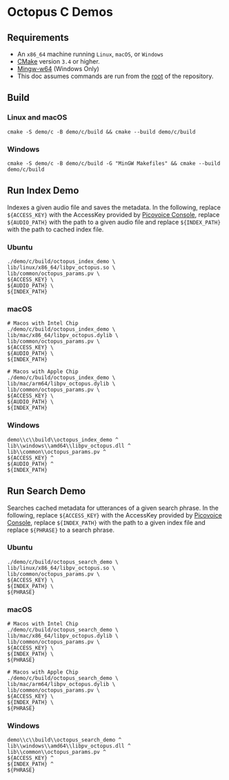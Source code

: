 # Octopus C Demos

## Requirements

- An `x86_64` machine running `Linux`, `macOS`, or `Windows`
- [CMake](https://cmake.org/) version `3.4` or higher.
- [Mingw-w64](http://mingw-w64.org/doku.php) (Windows Only)
- This doc assumes commands are run from the [root](../..) of the repository.

## Build

### Linux and macOS

```console
cmake -S demo/c -B demo/c/build && cmake --build demo/c/build
```

### Windows

```console
cmake -S demo/c -B demo/c/build -G "MinGW Makefiles" && cmake --build demo/c/build
```

## Run Index Demo

Indexes a given audio file and saves the metadata. In the following, replace `${ACCESS_KEY}` with
the AccessKey provided by [Picovoice Console](https://picovoice.ai/console/),
replace `${AUDIO_PATH}` with the path to a given audio file and replace `${INDEX_PATH}` with the path to cached index file.

### Ubuntu

```console
./demo/c/build/octopus_index_demo \
lib/linux/x86_64/libpv_octopus.so \
lib/common/octopus_params.pv \
${ACCESS_KEY} \
${AUDIO_PATH} \
${INDEX_PATH}
```

### macOS

```console
# Macos with Intel Chip
./demo/c/build/octopus_index_demo \
lib/mac/x86_64/libpv_octopus.dylib \
lib/common/octopus_params.pv \
${ACCESS_KEY} \
${AUDIO_PATH} \
${INDEX_PATH}

# Macos with Apple Chip
./demo/c/build/octopus_index_demo \
lib/mac/arm64/libpv_octopus.dylib \
lib/common/octopus_params.pv \
${ACCESS_KEY} \
${AUDIO_PATH} \
${INDEX_PATH}
```

### Windows

```console
demo\\c\\build\\octopus_index_demo ^
lib\\windows\\amd64\\libpv_octopus.dll ^
lib\\common\\octopus_params.pv ^
${ACCESS_KEY} ^
${AUDIO_PATH} ^
${INDEX_PATH}
```

## Run Search Demo

Searches cached metadata for utterances of a given search phrase. In the following, replace `${ACCESS_KEY}` with
the AccessKey provided by [Picovoice Console](https://picovoice.ai/console/),
replace `${INDEX_PATH}` with the path to a given index file and replace `${PHRASE}` to a search phrase.

### Ubuntu

```console
./demo/c/build/octopus_search_demo \
lib/linux/x86_64/libpv_octopus.so \
lib/common/octopus_params.pv \
${ACCESS_KEY} \
${INDEX_PATH} \
${PHRASE}
```

### macOS

```console
# Macos with Intel Chip
./demo/c/build/octopus_search_demo \
lib/mac/x86_64/libpv_octopus.dylib \
lib/common/octopus_params.pv \
${ACCESS_KEY} \
${INDEX_PATH} \
${PHRASE}

# Macos with Apple Chip
./demo/c/build/octopus_search_demo \
lib/mac/arm64/libpv_octopus.dylib \
lib/common/octopus_params.pv \
${ACCESS_KEY} \
${INDEX_PATH} \
${PHRASE}
```

### Windows

```console
demo\\c\\build\\octopus_search_demo ^
lib\\windows\\amd64\\libpv_octopus.dll ^
lib\\common\\octopus_params.pv ^
${ACCESS_KEY} ^
${INDEX_PATH} ^
${PHRASE}
```
